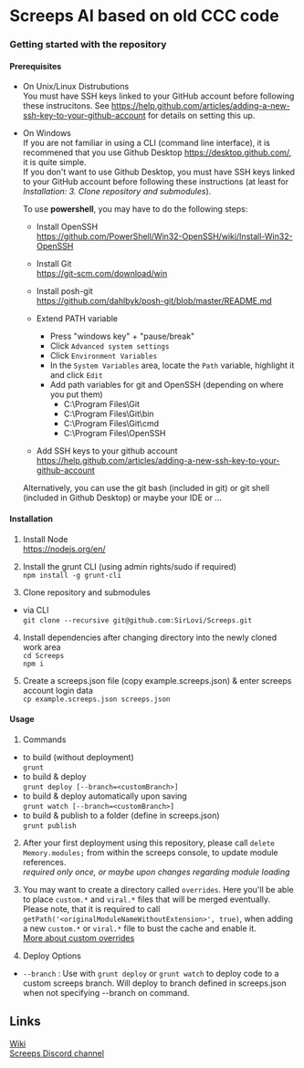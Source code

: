 # Screeps AI based on old CCC code  

### Getting started with the repository  

#### Prerequisites 

* On Unix/Linux Distrubutions  
  You must have SSH keys linked to your GitHub account before following these instrucitons.  See https://help.github.com/articles/adding-a-new-ssh-key-to-your-github-account for details on setting this up.  
  
* On Windows  
  If you are not familiar in using a CLI (command line interface), it is recommened that you use Github Desktop https://desktop.github.com/, it is quite simple.  
  If you don't want to use Github Desktop, you must have SSH keys linked to your GitHub account before following these instructions (at least for *Installation: 3. Clone repository and submodules*).  
  
  To use **powershell**, you may have to do the following steps: 
  * Install OpenSSH  
    https://github.com/PowerShell/Win32-OpenSSH/wiki/Install-Win32-OpenSSH 
  * Install Git  
    https://git-scm.com/download/win
  * Install posh-git  
    https://github.com/dahlbyk/posh-git/blob/master/README.md
  * Extend PATH variable
    * Press "windows key" + "pause/break"
    * Click `Advanced system settings`
    * Click `Environment Variables`
    * In the `System Variables` area, locate the `Path` variable, highlight it and click `Edit`
    * Add path variables for git and OpenSSH (depending on where you put them)
      * C:\Program Files\Git
      * C:\Program Files\Git\bin
      * C:\Program Files\Git\cmd
      * C:\Program Files\OpenSSH
      
    
  * Add SSH keys to your github account  
    https://help.github.com/articles/adding-a-new-ssh-key-to-your-github-account

  Alternatively, you can use the git bash (included in git) or git shell (included in Github Desktop) or maybe your IDE or ...

#### Installation

1. Install Node  
  https://nodejs.org/en/

2. Install the grunt CLI (using admin rights/sudo if required)  
  `npm install -g grunt-cli`  

3. Clone repository and submodules  
  * via CLI  
    `git clone --recursive git@github.com:SirLovi/Screeps.git`  

4. Install dependencies after changing directory into the newly cloned work area  
  `cd Screeps`  
  `npm i`

5. Create a screeps.json file (copy example.screeps.json) & enter screeps account login data  
  `cp example.screeps.json screeps.json`

#### Usage

1. Commands
  * to build (without deployment)  
  `grunt`  
  * to build & deploy  
  `grunt deploy [--branch=<customBranch>]`
  * to build & deploy automatically upon saving  
  `grunt watch [--branch=<customBranch>]`
  * to build & publish to a folder (define in screeps.json)  
  `grunt publish`
  
2. After your first deployment using this repository, please call `delete Memory.modules;` from within the screeps console, to update module references.  
  *required only once, or maybe upon changes regarding module loading*  

3. You may want to create a directory called `overrides`. Here you'll be able to place `custom.*` and `viral.*` files that will be merged eventually.  
Please note, that it is required to call `getPath('<originalModuleNameWithoutExtension>', true)`, when adding a new `custom.*` or `viral.*` file to bust the cache and enable it.  
[More about custom overrides](https://gitlab.com/ScreepsCCC/public/wikis/Custom-Module-Overrides)  

4. Deploy Options
  * `--branch` : Use with `grunt deploy` or `grunt watch` to deploy code to a custom screeps branch. Will deploy to branch defined in screeps.json when not specifying --branch on command.

## Links

[Wiki](https://gitlab.com/ScreepsCCC/public/wikis)  
[Screeps Discord channel](https://discord.gg/screeps)  
